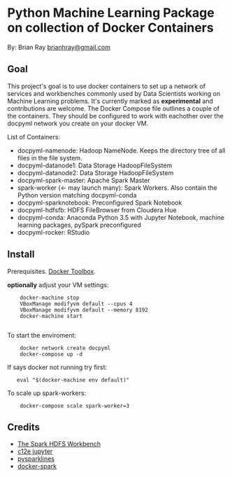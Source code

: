 # Python Machine Learning Package on collection of Docker Containers

By: Brian Ray <brianhray@gmail.com>

## Goal

This project's goal is to use docker containers to set up a network of services and workbenches commonly used by Data Scientists working on Machine Learning problems. It's currently marked as **experimental** and contributions are welcome. The Docker Compose file outlines a couple of the containers. They should be configured to work with eachother over the docpyml network you create on your docker VM.

List of Containers:

* docpyml-namenode: Hadoop NameNode. Keeps the directory tree of all files in the file system.
* docpyml-datanode1: Data Storage HadoopFileSystem
* docpyml-datanode2: Data Storage HadoopFileSystem
* docpyml-spark-master: Apache Spark Master
* spark-worker (<- may launch many): Spark Workers. Also contain the Python version matching docpyml-conda
* docpyml-sparknotebook: Preconfigured Spark Notebook
* docpyml-hdfsfb: HDFS FileBrowser from Cloudera Hue 
* docpyml-conda: Anaconda Python 3.5 with Jupyter Notebook, machine learning packages, pySpark preconfigured
* docpyml-rocker: RStudio


## Install

Prerequisites. [Docker Toolbox](https://www.docker.com/products/docker-toolbox). 

**optionally** adjust your VM settings:

```
    docker-machine stop
    VBoxManage modifyvm default --cpus 4
    VBoxManage modifyvm default --memory 8192
    docker-machine start
    
```

To start the enviroment:

```
    docker network create docpyml
    docker-compose up -d
```

If says docker not running try first:

```
   eval "$(docker-machine env default)"
```

To scale up spark-workers:
```
    docker-compose scale spark-worker=3
```



## Credits

* [The Spark HDFS Workbench](http://www.big-data-europe.eu/scalable-sparkhdfs-workbench-using-docker/)
* [c12e jupyter](https://hub.docker.com/r/c12e/alpine-jupyter-minimal/)
* [pysparklines](https://github.com/RedKrieg/pysparklines)
* [docker-spark](https://github.com/earthquakesan/docker-spark/)
